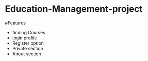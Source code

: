 # Education-Management-project

#Features

-  finding Courses
-  login profile
-  Register option
-  Private section
-  About section
